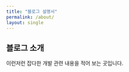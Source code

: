 ```yaml
---
title: "블로그 설명서"
permalink: /about/
layout: single
---
```


## 블로그 소개

이런저런 잡다한 개발 관련 내용을 적어 보는 곳입니다.


